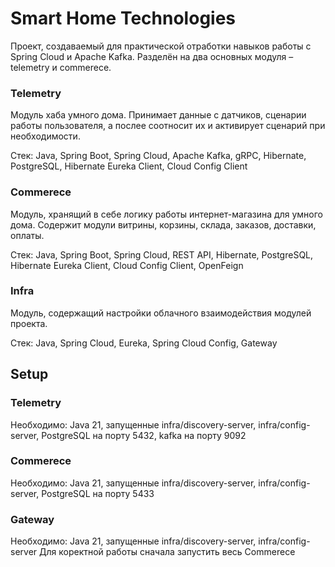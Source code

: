 # Smart Home Technologies 
Проект, создаваемый для практической отработки навыков работы с Spring Cloud и Apache Kafka.
Разделён на два основных модуля – telemetry и commerece.
### Telemetry
Модуль хаба умного дома. Принимает данные с датчиков, сценарии работы пользователя, а послее соотносит их и активирует сценарий при необходимости.

Стек: Java, Spring Boot, Spring Cloud, Apache Kafka, gRPC, Hibernate, PostgreSQL, Hibernate Eureka Client, Cloud Config Client
### Commerece
Модуль, хранящий в себе логику работы интернет-магазина для умного дома. Содержит модули витрины, корзины, склада, заказов, доставки, оплаты.

Стек: Java, Spring Boot, Spring Cloud, REST API, Hibernate, PostgreSQL, Hibernate Eureka Client, Cloud Config Client, OpenFeign

### Infra
Модуль, содержащий настройки облачного взаимодействия модулей проекта.

Стек: Java, Spring Cloud, Eureka, Spring Cloud Config, Gateway
## Setup
### Telemetry
Необходимо: Java 21, запущенные infra/discovery-server, infra/config-server, PostgreSQL на порту 5432, kafka на порту 9092
### Commerece
Необходимо: Java 21, запущенные infra/discovery-server, infra/config-server, PostgreSQL на порту 5433
### Gateway
Необходимо: Java 21, запущенные infra/discovery-server, infra/config-server
Для коректной работы сначала запустить весь Commerece
